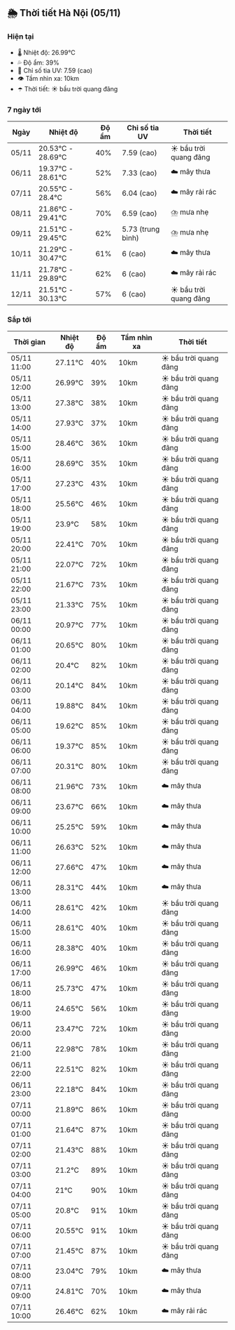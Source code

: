 ## 🌦️ Thời tiết Hà Nội (05/11)

### Hiện tại

- 🌡️ Nhiệt độ: 26.99℃
- 💦 Độ ẩm: 39%
- 🌟 Chỉ số tia UV: 7.59 (cao)
- 👁️ Tầm nhìn xa: 10km
- ☂️ Thời tiết: ☀️ bầu trời quang đãng

### 7 ngày tới

| Ngày | Nhiệt độ | Độ ẩm | Chỉ số tia UV | Thời tiết |
| --- | --- | --- | --- | --- |
| 05/11 | 20.53℃ - 28.69℃ | 40% | 7.59 (cao) | ☀️ bầu trời quang đãng |
| 06/11 | 19.37℃ - 28.61℃ | 52% | 7.33 (cao) | ☁️ mây thưa |
| 07/11 | 20.55℃ - 28.4℃ | 56% | 6.04 (cao) | ☁️ mây rải rác |
| 08/11 | 21.86℃ - 29.41℃ | 70% | 6.59 (cao) | ⛈️ mưa nhẹ |
| 09/11 | 21.51℃ - 29.45℃ | 62% | 5.73 (trung bình) | ⛈️ mưa nhẹ |
| 10/11 | 21.29℃ - 30.47℃ | 61% | 6 (cao) | ☁️ mây thưa |
| 11/11 | 21.78℃ - 29.89℃ | 62% | 6 (cao) | ☁️ mây rải rác |
| 12/11 | 21.51℃ - 30.13℃ | 57% | 6 (cao) | ☀️ bầu trời quang đãng |

### Sắp tới

| Thời gian | Nhiệt độ | Độ ẩm | Tầm nhìn xa | Thời tiết |
| --- | --- | --- | --- | --- |
| 05/11 11:00 | 27.11℃ | 40% | 10km | ☀️ bầu trời quang đãng |
| 05/11 12:00 | 26.99℃ | 39% | 10km | ☀️ bầu trời quang đãng |
| 05/11 13:00 | 27.38℃ | 38% | 10km | ☀️ bầu trời quang đãng |
| 05/11 14:00 | 27.93℃ | 37% | 10km | ☀️ bầu trời quang đãng |
| 05/11 15:00 | 28.46℃ | 36% | 10km | ☀️ bầu trời quang đãng |
| 05/11 16:00 | 28.69℃ | 35% | 10km | ☀️ bầu trời quang đãng |
| 05/11 17:00 | 27.23℃ | 43% | 10km | ☀️ bầu trời quang đãng |
| 05/11 18:00 | 25.56℃ | 46% | 10km | ☀️ bầu trời quang đãng |
| 05/11 19:00 | 23.9℃ | 58% | 10km | ☀️ bầu trời quang đãng |
| 05/11 20:00 | 22.41℃ | 70% | 10km | ☀️ bầu trời quang đãng |
| 05/11 21:00 | 22.07℃ | 72% | 10km | ☀️ bầu trời quang đãng |
| 05/11 22:00 | 21.67℃ | 73% | 10km | ☀️ bầu trời quang đãng |
| 05/11 23:00 | 21.33℃ | 75% | 10km | ☀️ bầu trời quang đãng |
| 06/11 00:00 | 20.97℃ | 77% | 10km | ☀️ bầu trời quang đãng |
| 06/11 01:00 | 20.65℃ | 80% | 10km | ☀️ bầu trời quang đãng |
| 06/11 02:00 | 20.4℃ | 82% | 10km | ☀️ bầu trời quang đãng |
| 06/11 03:00 | 20.14℃ | 84% | 10km | ☀️ bầu trời quang đãng |
| 06/11 04:00 | 19.88℃ | 84% | 10km | ☀️ bầu trời quang đãng |
| 06/11 05:00 | 19.62℃ | 85% | 10km | ☀️ bầu trời quang đãng |
| 06/11 06:00 | 19.37℃ | 85% | 10km | ☀️ bầu trời quang đãng |
| 06/11 07:00 | 20.31℃ | 80% | 10km | ☀️ bầu trời quang đãng |
| 06/11 08:00 | 21.96℃ | 73% | 10km | ☁️ mây thưa |
| 06/11 09:00 | 23.67℃ | 66% | 10km | ☁️ mây thưa |
| 06/11 10:00 | 25.25℃ | 59% | 10km | ☁️ mây thưa |
| 06/11 11:00 | 26.63℃ | 52% | 10km | ☁️ mây thưa |
| 06/11 12:00 | 27.66℃ | 47% | 10km | ☁️ mây thưa |
| 06/11 13:00 | 28.31℃ | 44% | 10km | ☁️ mây thưa |
| 06/11 14:00 | 28.61℃ | 42% | 10km | ☀️ bầu trời quang đãng |
| 06/11 15:00 | 28.61℃ | 40% | 10km | ☀️ bầu trời quang đãng |
| 06/11 16:00 | 28.38℃ | 40% | 10km | ☀️ bầu trời quang đãng |
| 06/11 17:00 | 26.99℃ | 46% | 10km | ☀️ bầu trời quang đãng |
| 06/11 18:00 | 25.73℃ | 47% | 10km | ☀️ bầu trời quang đãng |
| 06/11 19:00 | 24.65℃ | 56% | 10km | ☀️ bầu trời quang đãng |
| 06/11 20:00 | 23.47℃ | 72% | 10km | ☀️ bầu trời quang đãng |
| 06/11 21:00 | 22.98℃ | 78% | 10km | ☀️ bầu trời quang đãng |
| 06/11 22:00 | 22.51℃ | 82% | 10km | ☀️ bầu trời quang đãng |
| 06/11 23:00 | 22.18℃ | 84% | 10km | ☀️ bầu trời quang đãng |
| 07/11 00:00 | 21.89℃ | 86% | 10km | ☀️ bầu trời quang đãng |
| 07/11 01:00 | 21.64℃ | 87% | 10km | ☀️ bầu trời quang đãng |
| 07/11 02:00 | 21.43℃ | 88% | 10km | ☀️ bầu trời quang đãng |
| 07/11 03:00 | 21.2℃ | 89% | 10km | ☀️ bầu trời quang đãng |
| 07/11 04:00 | 21℃ | 90% | 10km | ☀️ bầu trời quang đãng |
| 07/11 05:00 | 20.8℃ | 91% | 10km | ☀️ bầu trời quang đãng |
| 07/11 06:00 | 20.55℃ | 91% | 10km | ☀️ bầu trời quang đãng |
| 07/11 07:00 | 21.45℃ | 87% | 10km | ☀️ bầu trời quang đãng |
| 07/11 08:00 | 23.04℃ | 79% | 10km | ☁️ mây thưa |
| 07/11 09:00 | 24.81℃ | 70% | 10km | ☁️ mây thưa |
| 07/11 10:00 | 26.46℃ | 62% | 10km | ☁️ mây rải rác |
